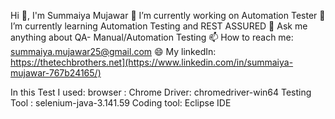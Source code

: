 Hi 👋, I'm Summaiya Mujawar
🔭 I’m currently working on Automation Tester
🌱 I’m currently learning Automation Testing and REST ASSURED
💬 Ask me anything about QA- Manual/Automation Testing
📫 How to reach me: summaiya.mujawar25@gmail.com
😄 My linkedIn: https://thetechbrothers.net](https://www.linkedin.com/in/summaiya-mujawar-767b24165/)

In this Test I used:
browser : Chrome 
Driver: chromedriver-win64
Testing Tool : selenium-java-3.141.59
Coding tool: Eclipse IDE




